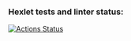 ### Hexlet tests and linter status:
[![Actions Status](https://github.com/khamitskiy-vlad/rails-project-63/actions/workflows/hexlet-check.yml/badge.svg)](https://github.com/khamitskiy-vlad/rails-project-63/actions)